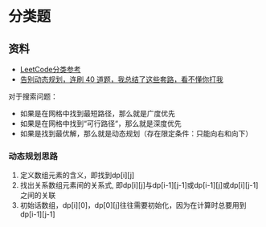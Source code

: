 # 分类题

## 资料
- [LeetCode分类参考](https://github.com/CyC2018/CS-Notes/blob/master/notes/Leetcode%20%E9%A2%98%E8%A7%A3%20-%20%E7%9B%AE%E5%BD%95.md)
- [告别动态规划，连刷 40 道题，我总结了这些套路，看不懂你打我](https://zhuanlan.zhihu.com/p/91582909)

对于搜索问题：
- 如果是在网格中找到最短路径，那么就是广度优先
- 如果是在网格中找到“可行路径“，那么就是深度优先
- 如果是找到最优解，那么就是动态规划（存在限定条件：只能向右和向下）

### 动态规划思路
1. 定义数组元素的含义，即找到dp[i][j]
2. 找出关系数组元素间的关系式, 即dp[i][j]与dp[i-1][j-1]或dp[i-1][j]或dp[i][j-1]之间的关联
3. 初始话数组，dp[i][0]，dp[0][j]往往需要初始化，因为在计算时总要用到dp[i-1][j-1]